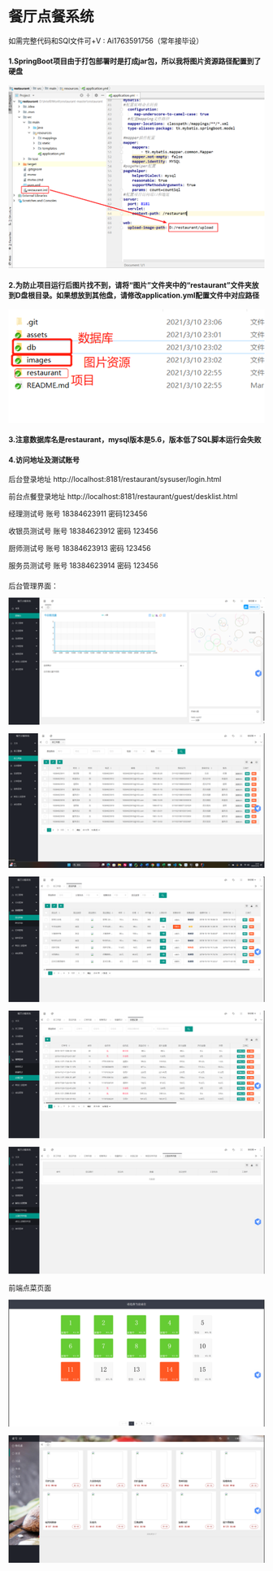 # 餐厅点餐系统

如需完整代码和SQl文件可+V : Ai1763591756（常年接毕设）

#### 1.SpringBoot项目由于打包部署时是打成jar包，所以我将图片资源路径配置到了硬盘
![](https://raw.githubusercontent.com/FlyingAnt8080/restaurant/master/assets/image/p1.png)

#### 2.为防止项目运行后图片找不到，请将“图片”文件夹中的“restaurant”文件夹放到D盘根目录。如果想放到其他盘，请修改application.yml配置文件中对应路径  

![](https://raw.githubusercontent.com/FlyingAnt8080/restaurant/master/assets/image/p2.png)
#### 3.注意数据库名是restaurant，mysql版本是5.6，版本低了SQL脚本运行会失败

#### 4.访问地址及测试账号

后台登录地址 http://localhost:8181/restaurant/sysuser/login.html  

前台点餐登录地址 http://localhost:8181/restaurant/guest/desklist.html  

经理测试号       账号 18384623911 密码123456  

收银员测试号     账号 18384623912 密码 123456  

厨师测试号       账号 18384623913 密码 123456  

服务员测试号     账号 18384623914 密码 123456  

#### 

后台管理界面：

**![image-20241212215532829](image-20241212215532829.png)**

![image-20241212215550065](image-20241212215550065.png)

![image-20241212215600249](image-20241212215600249.png)

![image-20241212215617948](image-20241212215617948.png)

![image-20241212215629579](image-20241212215629579.png)

前端点菜页面

![image-20241212215652987](image-20241212215652987.png)

![image-20241212215702968](image-20241212215702968.png)
